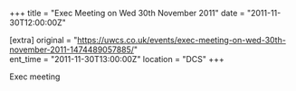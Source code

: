 +++
title = "Exec Meeting on Wed 30th November 2011"
date = "2011-11-30T12:00:00Z"

[extra]
original = "https://uwcs.co.uk/events/exec-meeting-on-wed-30th-november-2011-1474489057885/"    
ent_time = "2011-11-30T13:00:00Z"
location = "DCS"
+++

Exec meeting

